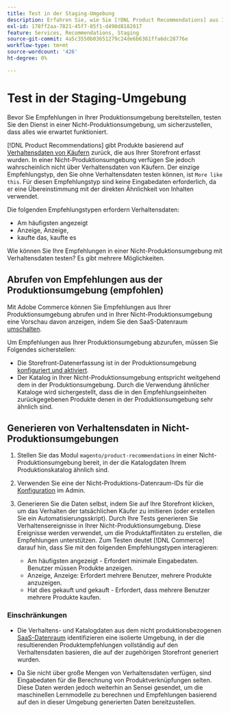 ```yaml
---
title: Test in der Staging-Umgebung
description: Erfahren Sie, wie Sie [!DNL Product Recommendations] aus Ihrer Produktionsumgebung für Testzwecke in Ihrer Staging-Umgebung verwenden können.
exl-id: 178ff2aa-7821-45f7-85f1-d490d8182817
feature: Services, Recommendations, Staging
source-git-commit: 4a5c3550b03651279c24de6b6361ffa6dc28776e
workflow-type: tm+mt
source-wordcount: '426'
ht-degree: 0%

---
```


# Test in der Staging-Umgebung

Bevor Sie Empfehlungen in Ihrer Produktionsumgebung bereitstellen, testen Sie den Dienst in einer Nicht-Produktionsumgebung, um sicherzustellen, dass alles wie erwartet funktioniert.

[!DNL Product Recommendations] gibt Produkte basierend auf [Verhaltensdaten von Käufern](events.md) zurück, die aus Ihrer Storefront erfasst wurden. In einer Nicht-Produktionsumgebung verfügen Sie jedoch wahrscheinlich nicht über Verhaltensdaten von Käufern. Der einzige Empfehlungstyp, den Sie ohne Verhaltensdaten testen können, ist `More like this`. Für diesen Empfehlungstyp sind keine Eingabedaten erforderlich, da er eine Übereinstimmung mit der direkten Ähnlichkeit von Inhalten verwendet.

Die folgenden Empfehlungstypen erfordern Verhaltensdaten:

- Am häufigsten angezeigt
- Anzeige, Anzeige,
- kaufte das, kaufte es

Wie können Sie Ihre Empfehlungen in einer Nicht-Produktionsumgebung mit Verhaltensdaten testen? Es gibt mehrere Möglichkeiten.

## Abrufen von Empfehlungen aus der Produktionsumgebung (empfohlen)

Mit Adobe Commerce können Sie Empfehlungen aus Ihrer Produktionsumgebung abrufen und in Ihrer Nicht-Produktionsumgebung eine Vorschau davon anzeigen, indem Sie den SaaS-Datenraum [umschalten](settings.md).

Um Empfehlungen aus Ihrer Produktionsumgebung abzurufen, müssen Sie Folgendes sicherstellen:

- Die Storefront-Datenerfassung ist in der Produktionsumgebung [konfiguriert und aktiviert](install-configure.md).
- Der Katalog in Ihrer Nicht-Produktionsumgebung entspricht weitgehend dem in der Produktionsumgebung. Durch die Verwendung ähnlicher Kataloge wird sichergestellt, dass die in den Empfehlungseinheiten zurückgegebenen Produkte denen in der Produktionsumgebung sehr ähnlich sind.

## Generieren von Verhaltensdaten in Nicht-Produktionsumgebungen

1. Stellen Sie das Modul `magento/product-recommendations` in einer Nicht-Produktionsumgebung bereit, in der die Katalogdaten Ihrem Produktionskatalog ähnlich sind.

1. Verwenden Sie eine der Nicht-Produktions-Datenraum-IDs für die [Konfiguration](../landing/saas.md#saas-configuration) im Admin.

1. Generieren Sie die Daten selbst, indem Sie auf Ihre Storefront klicken, um das Verhalten der tatsächlichen Käufer zu imitieren (oder erstellen Sie ein Automatisierungsskript). Durch Ihre Tests generieren Sie Verhaltensereignisse in Ihrer Nicht-Produktionsumgebung. Diese Ereignisse werden verwendet, um die Produktaffinitäten zu erstellen, die Empfehlungen unterstützen. Zum Testen deutet [!DNL Commerce] darauf hin, dass Sie mit den folgenden Empfehlungstypen interagieren:

   - Am häufigsten angezeigt - Erfordert minimale Eingabedaten. Benutzer müssen Produkte anzeigen.
   - Anzeige, Anzeige: Erfordert mehrere Benutzer, mehrere Produkte anzuzeigen.
   - Hat dies gekauft und gekauft - Erfordert, dass mehrere Benutzer mehrere Produkte kaufen.

### Einschränkungen

- Die Verhaltens- und Katalogdaten aus dem nicht produktionsbezogenen [SaaS-Datenraum](../landing/saas.md#saas-configuration) identifizieren eine isolierte Umgebung, in der die resultierenden Produktempfehlungen vollständig auf den Verhaltensdaten basieren, die auf der zugehörigen Storefront generiert wurden.

- Da Sie nicht über große Mengen von Verhaltensdaten verfügen, sind Eingabedaten für die Berechnung von Produktverknüpfungen selten. Diese Daten werden jedoch weiterhin an Sensei gesendet, um die maschinellen Lernmodelle zu berechnen und Empfehlungen basierend auf den in dieser Umgebung generierten Daten bereitzustellen.
